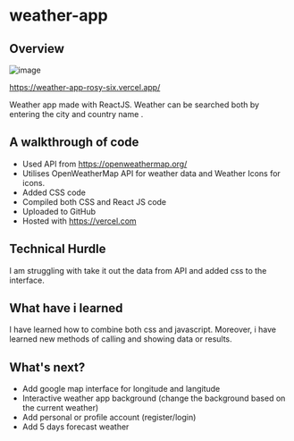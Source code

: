 # weather-app

## Overview

![image](https://user-images.githubusercontent.com/56638238/132799069-9f0a90c0-6450-4b30-9189-e262c5ef396c.png)


https://weather-app-rosy-six.vercel.app/


Weather app made with ReactJS. Weather can be searched both by entering the city and country name . 

## A walkthrough of code

- Used API from https://openweathermap.org/
- Utilises OpenWeatherMap API for weather data and Weather Icons for icons.
- Added CSS code
- Compiled both CSS and React JS code
- Uploaded to GitHub
- Hosted with https://vercel.com


## Technical Hurdle

I am struggling with take it out the data from API and added css to the interface.


## What have i learned

I have learned how to combine both css and javascript. Moreover, i have learned new methods of calling and showing data or results. 

## What's next?

- Add google map interface for longitude and langitude
- Interactive weather app background (change the background based on the current weather)
- Add personal or profile account (register/login)
- Add 5 days forecast weather
